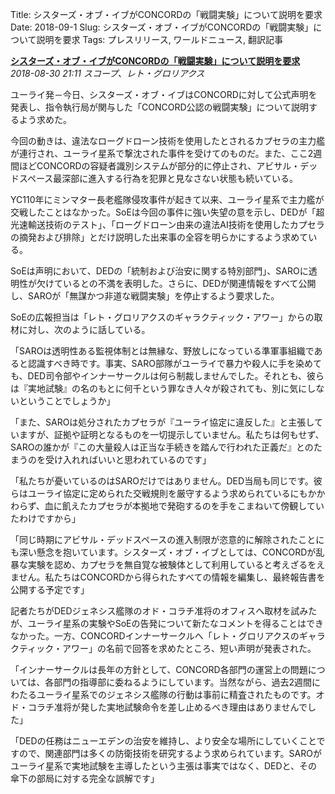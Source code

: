 Title: シスターズ・オブ・イブがCONCORDの「戦闘実験」について説明を要求
Date: 2018-09-1
Slug: シスターズ・オブ・イブがCONCORDの「戦闘実験」について説明を要求
Tags: プレスリリース, ワールドニュース, 翻訳記事

<p class="lead"><strong><a href="https://community.eveonline.com/news/news-channels/world-news/sisters-of-eve-demand-explanation-for-concord-warfare-experiments/">シスターズ・オブ・イブがCONCORDの「戦闘実験」について説明を要求</a></strong><br/>
<em>2018-08-30 21:11 スコープ、レト・グロリアクス</em></p>
<p>ユーライ発－今日、シスターズ・オブ・イブはCONCORDに対して公式声明を発表し、指令執行局が関与した「CONCORD公認の戦闘実験」について説明するよう求めた。</p>
<p>今回の動きは、違法なローグドローン技術を使用したとされるカプセラの主力艦が連行され、ユーライ星系で撃沈された事件を受けてのものだ。また、ここ2週間ほどCONCORDの容疑者識別システムが部分的に停止され、アビサル・デッドスペース最深部に進入する行為を犯罪と見なさない状態も続いている。</p>
<p>YC110年にミンマター長老艦隊侵攻事件が起きて以来、ユーライ星系で主力艦が交戦したことはなかった。SoEは今回の事件に強い失望の意を示し、DEDが「超光速輸送技術のテスト」、「ローグドローン由来の違法AI技術を使用したカプセラの摘発および排除」とだけ説明した出来事の全容を明らかにするよう求めている。</p>
<p>SoEは声明において、DEDの「統制および治安に関する特別部門」、SAROに透明性が欠けているとの不満を表明した。さらに、DEDが関連情報をすべて公開し、SAROが「無謀かつ非道な戦闘実験」を停止するよう要求した。</p>
<p>SoEの広報担当は「レト・グロリアクスのギャラクティック・アワー」からの取材に対し、次のように話している。</p>
<p>「SAROは透明性ある監視体制とは無縁な、野放しになっている準軍事組織であると認識すべき時です。事実、SARO部隊がユーライで暴力や殺人に手を染めても、DED司令部やインナーサークルは何ら制裁しませんでした。それとも、彼らは『実地試験』の名のもとに何千という罪なき人々が殺されても、別に気にしないということでしょうか」</p>
<p>「また、SAROは処分されたカプセラが『ユーライ協定に違反した』と主張していますが、証拠や証明となるものを一切提示していません。私たちは何もせず、SAROの誰かが『この大量殺人は正当な手続きを踏んで行われた正義だ』とのたまうのを受け入れればいいと思われているのです」</p>
<p>「私たちが憂いているのはSAROだけではありません。DED当局も同じです。彼らはユーライ協定に定められた交戦規則を厳守するよう求められているにもかかわらず、血に飢えたカプセラが本拠地で発砲するのを手をこまねいて傍観していたわけですから」</p>
<p>「同じ時期にアビサル・デッドスペースの進入制限が恣意的に解除されたことにも深い懸念を抱いています。シスターズ・オブ・イブとしては、CONCORDが乱暴な実験を認め、カプセラを無自覚な被験体として利用していると考えざるをえません。私たちはCONCORDから得られたすべての情報を編集し、最終報告書を公開する予定です」</p>
<p>記者たちがDEDジェネシス艦隊のオド・コラチ准将のオフィスへ取材を試みたが、ユーライ星系の実験やSoEの告発について新たなコメントを得ることはできなかった。一方、CONCORDインナーサークルへ「レト・グロリアクスのギャラクティック・アワー」の名前で回答を求めたところ、短い声明が発表された。</p>
<p>「インナーサークルは長年の方針として、CONCORD各部門の運営上の問題については、各部門の指導部に委ねるようにしています。当然ながら、過去2週間にわたるユーライ星系でのジェネシス艦隊の行動は事前に精査されたものです。オド・コラチ准将が発した実地試験命令を差し止めるべき理由はありませんでした」</p>
<p>「DEDの任務はニューエデンの治安を維持し、より安全な場所にしていくことですので、関連部門は多くの防衛技術を研究するよう求められています。SAROがユーライ星系で実地試験を主導したという主張は事実ではなく、DEDと、その傘下の部局に対する完全な誤解です」</p>

